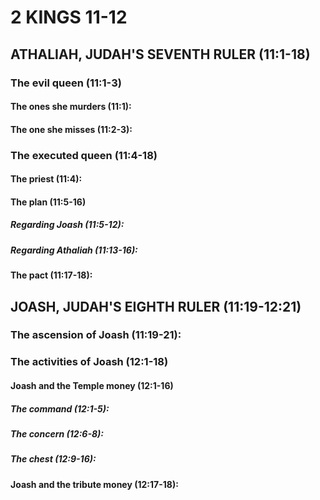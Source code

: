 ---
---
# 2 KINGS 11-12 
## ATHALIAH, JUDAH\'S SEVENTH RULER (11:1-18) 
###  The evil queen (11:1-3) 
####  The ones she murders (11:1): 
####  The one she misses (11:2-3): 
###  The executed queen (11:4-18) 
####  The priest (11:4): 
####  The plan (11:5-16) 
#####  Regarding Joash (11:5-12): 
#####  Regarding Athaliah (11:13-16): 
####  The pact (11:17-18): 
## JOASH, JUDAH\'S EIGHTH RULER (11:19-12:21) 
###  The ascension of Joash (11:19-21): 
###  The activities of Joash (12:1-18) 
####  Joash and the Temple money (12:1-16) 
#####  The command (12:1-5): 
#####  The concern (12:6-8): 
#####  The chest (12:9-16): 
####  Joash and the tribute money (12:17-18): 

